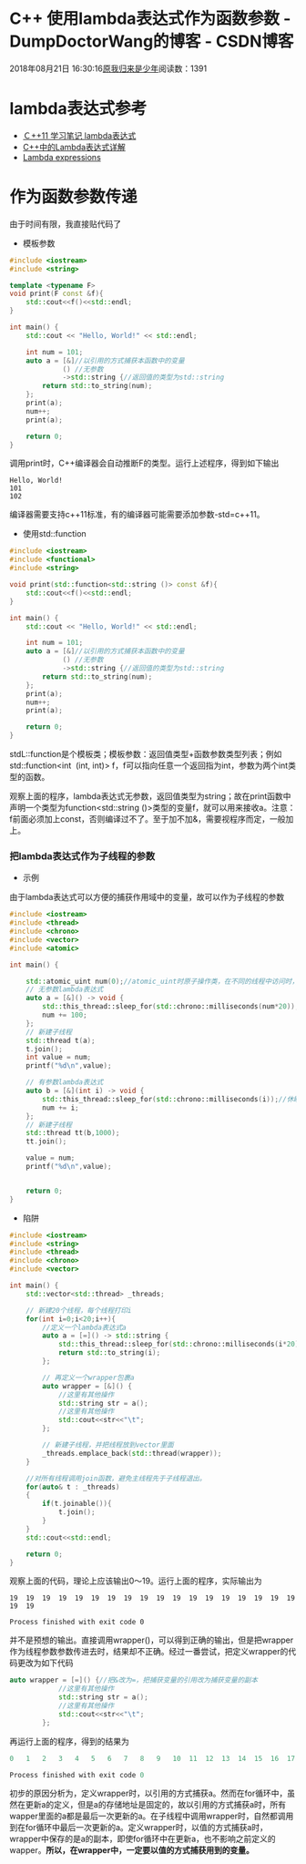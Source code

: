 # C++ 使用lambda表达式作为函数参数 - DumpDoctorWang的博客 - CSDN博客





2018年08月21日 16:30:16[原我归来是少年](https://me.csdn.net/DumpDoctorWang)阅读数：1391








# lambda表达式参考
- [Ｃ++11 学习笔记 lambda表达式](https://blog.csdn.net/fjzpdkf/article/details/50249287)
- [C++中的Lambda表达式详解](https://blog.csdn.net/u010984552/article/details/53634513)
- [Lambda expressions](https://en.cppreference.com/w/cpp/language/lambda)

# 作为函数参数传递

由于时间有限，我直接贴代码了
- 模板参数

```cpp
#include <iostream>
#include <string>

template <typename F>
void print(F const &f){
    std::cout<<f()<<std::endl;
}

int main() {
    std::cout << "Hello, World!" << std::endl;

    int num = 101;
    auto a = [&]//以引用的方式捕获本函数中的变量
             () //无参数
             ->std::string {//返回值的类型为std::string
        return std::to_string(num);
    };
    print(a);
    num++;
    print(a);

    return 0;
}
```

调用print时，C++编译器会自动推断F的类型。运行上述程序，得到如下输出

```
Hello, World!
101
102
```

编译器需要支持c++11标准，有的编译器可能需要添加参数-std=c++11。
- 使用std::function

```cpp
#include <iostream>
#include <functional>
#include <string>

void print(std::function<std::string ()> const &f){
    std::cout<<f()<<std::endl;
}

int main() {
    std::cout << "Hello, World!" << std::endl;

    int num = 101;
    auto a = [&]//以引用的方式捕获本函数中的变量
             () //无参数
             ->std::string {//返回值的类型为std::string
        return std::to_string(num);
    };
    print(a);
    num++;
    print(a);

    return 0;
}
```

stdL::function是个模板类；模板参数：返回值类型+函数参数类型列表；例如std::function<int  (int, int)> f，f可以指向任意一个返回指为int，参数为两个int类型的函数。

观察上面的程序，lambda表达式无参数，返回值类型为string；故在print函数中声明一个类型为function<std::string ()>类型的变量f，就可以用来接收a。注意：f前面必须加上const，否则编译过不了。至于加不加&，需要视程序而定，一般加上。

### 把lambda表达式作为子线程的参数
- 示例

由于lambda表达式可以方便的捕获作用域中的变量，故可以作为子线程的参数

```cpp
#include <iostream>
#include <thread>
#include <chrono>
#include <vector>
#include <atomic>

int main() {

    std::atomic_uint num(0);//atomic_uint时原子操作类，在不同的线程中访问时，是线程安全的。
    // 无参数lambda表达式
    auto a = [&]() -> void {
        std::this_thread::sleep_for(std::chrono::milliseconds(num*20));//休眠i*2ms
        num += 100;
    };
    // 新建子线程
    std::thread t(a);
    t.join();
    int value = num;
    printf("%d\n",value);

    // 有参数lambda表达式
    auto b = [&](int i) -> void {
        std::this_thread::sleep_for(std::chrono::milliseconds(i));//休眠i*2ms
        num += i;
    };
    // 新建子线程
    std::thread tt(b,1000);
    tt.join();

    value = num;
    printf("%d\n",value);


    return 0;
}
```
- 陷阱

```cpp
#include <iostream>
#include <string>
#include <thread>
#include <chrono>
#include <vector>

int main() {
    std::vector<std::thread> _threads;

    // 新建20个线程，每个线程打印i
    for(int i=0;i<20;i++){
        //定义一个lambda表达式a
        auto a = [=]() -> std::string {
            std::this_thread::sleep_for(std::chrono::milliseconds(i*20));//休眠i*2ms
            return std::to_string(i);
        };

        // 再定义一个wrapper包裹a
        auto wrapper = [&]() {
            //这里有其他操作
            std::string str = a();
            //这里有其他操作
            std::cout<<str<<"\t";
        };

        // 新建子线程，并把线程放到vector里面
        _threads.emplace_back(std::thread(wrapper));
    }

    //对所有线程调用join函数，避免主线程先于子线程退出。
    for(auto& t : _threads)
    {
        if(t.joinable()){
            t.join();
        }
    }
    std::cout<<std::endl;

    return 0;
}
```

观察上面的代码，理论上应该输出0～19。运行上面的程序，实际输出为

```
19	19	19	19	19	19	19	19	19	19	19	19	19	19	19	19	19	19	19	19	

Process finished with exit code 0
```

并不是预想的输出。直接调用wrapper()，可以得到正确的输出，但是把wrapper作为线程参数参数传进去时，结果却不正确。经过一番尝试，把定义wrapper的代码更改为如下代码

```cpp
auto wrapper = [=]() {//把&改为=，把捕获变量的引用改为捕获变量的副本
            //这里有其他操作
            std::string str = a();
            //这里有其他操作
            std::cout<<str<<"\t";
        };
```

再运行上面的程序，得到的结果为

```cpp
0	1	2	3	4	5	6	7	8	9	10	11	12	13	14	15	16	17	18	19	

Process finished with exit code 0
```

初步的原因分析为，定义wrapper时，以引用的方式捕获a。然而在for循环中，虽然在更新a的定义，但是a的存储地址是固定的，故以引用的方式捕获a时，所有wapper里面的a都是最后一次更新的a。在子线程中调用wrapper时，自然都调用到在for循环中最后一次更新的a。定义wrapper时，以值的方式捕获a时，wrapper中保存的是a的副本，即使for循环中在更新a，也不影响之前定义的wapper。**所以，在wrapper中，一定要以值的方式捕获用到的变量。**



